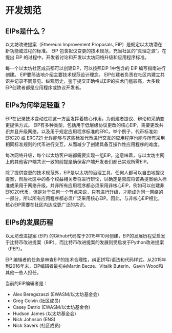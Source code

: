 # 开发规范

## EIPs是什么？

以太坊改进提案（Ethereum Improvement Proposals, EIP）是规定以太坊潜在新功能或过程的标准。 EIP 包含拟议变更的技术规范，充当社区的“真理之源”。在提出 EIP 的过程中，开发者讨论和开发以太坊网络升级和应用程序标准。

每一个以太坊社区成员都可以创建EIP，可以按照EIP 1中包含的 EIP 编写指南进行创建。 EIP要简洁地介绍主要技术规范设计理念。 EIP创建者负责在社区内建立共识并记录不同意见。纵观历史，鉴于提交正确格式EIP的技术门槛较高，大多数EIP创建者都是应用程序或协议开发者。

## EIPs为何举足轻重？

EIP在记录技术变动过程这一方面发挥着核心作用，为创建者提议、辩论和采纳变更提供方式。 EIP有多种类型，包括用于低层级协议更改的核心EIP，需要更改共识并且升级网络，以及用于规定应用程序标准的ERC。举个例子，代币标准如 ERC20 或 ERC721 允许能够与这些标准代币进行交互的应用程序也能与所有采用相同标准规则的代币进行交互，从而减少了创建具备互操作性应用程序的难度。

每次网络升级，每个以太坊客户端都需要实现一组EIP。这意味着，与以太坊主网上的其他客户端共识一致的前提是确保客户端开发者们都已实现所需EIP。

除了提供变更的技术规范外，EIP是以太坊的治理工具，任何人都可以自由地提议提案，然后社区中的各个权益相关者将进行辩论，以确定是否应将该条提案纳入标准或采用于网络升级。并非所有应用程序都必须采用非核心EIP，例如可以创建非ERC20代币，但是对于任何一个节点来说，只有进行升级，才能成为同一网络的一部分，所以所有应用程序都必须广泛采用核心EIP。因此，与非核心EIP相比，核心EIP需要在社区内达成更广泛的共识。

## EIPs的发展历程 <a id="history-of-eips"></a>

以太坊改进提案 \(EIP\) 的Github代码库于2015年10月创建，EIP的发展历程受启发于比特币改进提案（BIP），而比特币改进提案的发展则受启发于Python改进提案（PEP）。

EIP 编辑者的任务是审查EIP的技术合理性，纠正拼写/语法和代码样式。从2015年到2016年末，EIP编辑者最初由Martin Becze、Vitalik Buterin、Gavin Wood和其他一些人担任。

当前的EIP编辑者是：

* Alex Beregszaszi \(EWASM/以太坊基金会\)
* Greg Colvin \(社区成员\)
* Casey Detrio \(EWASM/以太坊基金会\)
* Hudson James \(以太坊基金会\)
* Nick Johnson \(ENS\)
* Nick Savers \(社区成员\)


